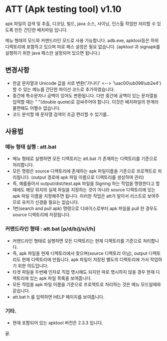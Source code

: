 # ATT (Apk testing tool) v1.10

apk 파일의 검색 및 추출, 디코딩, 빌드, java 소스, 사이닝, 인스톨 작업만 처리할 수 있도록 만든 간단한 배치파일 입니다.

메뉴 형태의 모드와 커맨드라인 모드로 사용 가능합니다. 
adb.exe, apktool등은 하위 디렉토리에 포함하고 있으며 따로 패스 설정은 필요 없습니다. (apktool 과 signapk를 실행하기 위한 java 패스만 설정되어 있으면 됩니다.)

## 변경사항
- 한글 문자열과 Unicode 값을 서로 변환('가나다' <--> '\uac00\ub098\ub2e4') 할 수 있는 메뉴를 간단한 파이선 코드로 추가하였습니다.
- 중간에 특수문자나 공백이 있어도 변환됩니다. 다만 중간에 공백이 있는 문자열을 입력할 때는 " "(double quote)로 감싸주어야 합니다. 이것은 배치파일의 한계라 불편해도 어쩔수 없습니다.
- 코드 분석할 때 문자열 검색이 조금 편리할 수 있기를..


## 사용법
### 메뉴 형태 실행 : att.bat
- 메뉴 형태로 실행하면 모든 디렉토리는 att.bat 가 존재하는 디렉토리를 기준으로 처리합니다.
- 모든 명령은 source 디렉토리에 존재하는 apk 파일이름을 기준으로 프로젝트로 처리됩니다. (output 경로에 apk 파일 이름으로 디렉토리를 생성하여 관리)
- 즉, 예를들어서 output/dist/test.apk 파일을 Signing 하는 작업을 명령한다고 할 때에도 해당 위치의 실제 파일을 지정하는 것이 아니라 source 디렉토리에 있는 apk 파일 이름을 지정해주면 됩니다. 이러한 작업은 att가 알아서 리스트로 보여주므로 유저가 신경쓸 필요는 없습니다.
- 1번(search and pull apk) 명령으로 디바이스로부터 apk 파일을 pull 한 경우도 source 디렉토리에 저장됩니다.


### 커맨드라인 형태  : att.bat [p/d/b/j/s/i/h]
- 커맨드라인 형태로 실행하면 모든 디렉토리는 현재 디렉토리를 기준으로 처리합니다.
- 즉, apk 파일을 현재 디렉토리에서 찾으며(source 디렉토리 아님), output 디렉토리도 현재 디렉토리에 만듭니다. apk 파일이 저장된 별도의 디렉토리에 가서 작업하기 위한 의도입니다.
- 타겟 파일을 두번째 인자로 직접 명시해도 되지만 따로 명시하지 않을 경우 현재 디렉토리에 있는 apk 파일 목록을 보여줍니다.
- 모든 작업을 apk 파일 이름을 기준으로 프로젝트로 처리하는 것은 메뉴 모드일때와 같습니다.
- att.bat h 를 입력하면 HELP 페이지를 보여줍니다.


### 기타.
- 현재 포함되어 있는 apktool 버전은 2.3.3 입니다.

끝.


